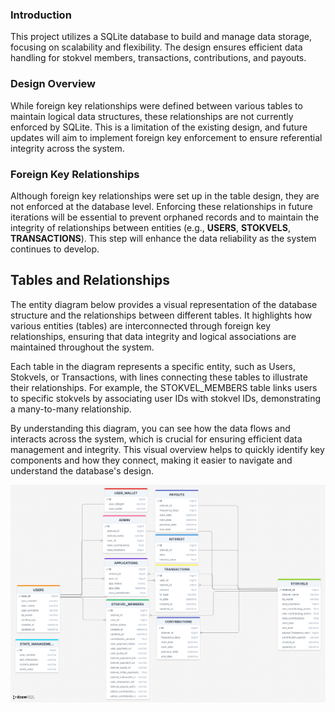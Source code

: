 ### Introduction

This project utilizes a SQLite database to build and manage data storage, focusing on scalability and flexibility. The design ensures efficient data handling for stokvel members, transactions, contributions, and payouts.

### Design Overview

While foreign key relationships were defined between various tables to maintain logical data structures, these relationships are not currently enforced by SQLite. This is a limitation of the existing design, and future updates will aim to implement foreign key enforcement to ensure referential integrity across the system.

### Foreign Key Relationships

Although foreign key relationships were set up in the table design, they are not enforced at the database level. Enforcing these relationships in future iterations will be essential to prevent orphaned records and to maintain the integrity of relationships between entities (e.g., **USERS**, **STOKVELS**, **TRANSACTIONS**). This step will enhance the data reliability as the system continues to develop.

## Tables and Relationships

The entity diagram below provides a visual representation of the database structure and the relationships between different tables. It highlights how various entities (tables) are interconnected through foreign key relationships, ensuring that data integrity and logical associations are maintained throughout the system.

Each table in the diagram represents a specific entity, such as Users, Stokvels, or Transactions, with lines connecting these tables to illustrate their relationships. For example, the STOKVEL_MEMBERS table links users to specific stokvels by associating user IDs with stokvel IDs, demonstrating a many-to-many relationship.

By understanding this diagram, you can see how the data flows and interacts across the system, which is crucial for ensuring efficient data management and integrity. This visual overview helps to quickly identify key components and how they connect, making it easier to navigate and understand the database's design.

![database design](./images/db-architecture.png)

